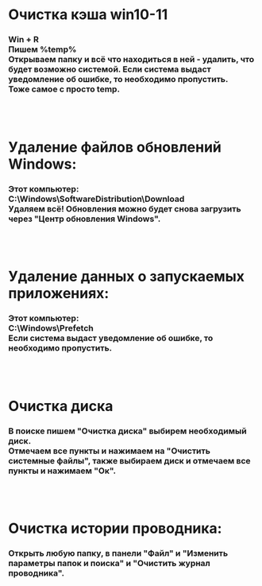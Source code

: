 # Очистка кэша win10-11

### Win + R <br> Пишем %temp% <br> Открываем папку и всё что находиться в ней - удалить, что будет возможно системой. Если система выдаст уведомление об ошибке, то необходимо пропустить. <br> Тоже самое с просто temp.

<br>
<br>

# Удаление файлов обновлений Windows:

### Этот компьютер: <br> C:\Windows\SoftwareDistribution\Download <br> Удаляем всё! Обновления можно будет снова загрузить через "Центр обновления Windows".

<br>
<br>

# Удаление данных о запускаемых приложениях:

### Этот компьютер: <br> C:\Windows\Prefetch <br> Если система выдаст уведомление об ошибке, то необходимо пропустить.

<br>
<br>

# Очистка диска

### В поиске пишем "Очистка диска" выбирем необходимый диск. <br> Отмечаем все пункты и нажимаем на "Очистить системные файлы", также выбираем диск и отмечаем все пункты и нажимаем "Ок".

<br>
<br>

# Очистка истории проводника:

### Открыть любую папку, в панели "Файл" и "Изменить параметры папок и поиска" и "Очистить журнал проводника".
